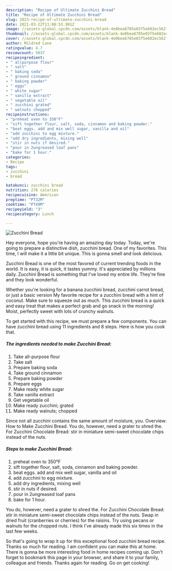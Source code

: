 ```yaml
---
description: "Recipe of Ultimate Zucchini Bread"
title: "Recipe of Ultimate Zucchini Bread"
slug: 2023-recipe-of-ultimate-zucchini-bread
date: 2021-03-22T11:08:53.991Z
image: //assets-global.cpcdn.com/assets/blank-4e0bea6785e03f5e602ec562f230caae08da540cada707380b4fe1bbebba43da.png
thumbnail: //assets-global.cpcdn.com/assets/blank-4e0bea6785e03f5e602ec562f230caae08da540cada707380b4fe1bbebba43da.png
cover: //assets-global.cpcdn.com/assets/blank-4e0bea6785e03f5e602ec562f230caae08da540cada707380b4fe1bbebba43da.png
author: Mildred Lane
ratingvalue: 4.7
reviewcount: 5037
recipeingredient:
- " allpurpose flour"
- " salt"
- " baking soda"
- " ground cinnamon"
- " baking powder"
- " eggs"
- " white sugar"
- " vanilla extract"
- " vegetable oil"
- " zucchini grated"
- " walnuts chopped"
recipeinstructions:
- "preheat oven to 350°F"
- "sift together flour, salt, soda, cinnamon and baking powder."
- "beat eggs. add and mix well sugar, vanilla and oil"
- "add zucchini to egg mixture."
- "add dry ingredients, mixing well"
- "stir in nuts if desired."
- "pour in 2ungreased loaf pans"
- "bake for 1 hour."
categories:
- Recipe
tags:
- zucchini
- bread

katakunci: zucchini bread 
nutrition: 276 calories
recipecuisine: American
preptime: "PT32M"
cooktime: "PT49M"
recipeyield: "3"
recipecategory: Lunch

---
```



![Zucchini Bread](//assets-global.cpcdn.com/assets/blank-4e0bea6785e03f5e602ec562f230caae08da540cada707380b4fe1bbebba43da.png)

Hey everyone, hope you're having an amazing day today. Today, we're going to prepare a distinctive dish, zucchini bread. One of my favorites. This time, I will make it a little bit unique. This is gonna smell and look delicious.

Zucchini Bread is one of the most favored of current trending foods in the world. It is easy, it is quick, it tastes yummy. It's appreciated by millions daily. Zucchini Bread is something that I've loved my entire life. They're fine and they look wonderful.

Whether you&#39;re looking for a banana zucchini bread, zucchini carrot bread, or just a basic version My favorite recipe for a zucchini bread with a hint of coconut. Make sure to squeeze out as much. This zucchini bread is a quick and easy treat that makes a perfect grab and go snack in the morning! Moist, perfectly sweet with lots of crunchy walnuts.


To get started with this recipe, we must prepare a few components. You can have zucchini bread using 11 ingredients and 8 steps. Here is how you cook that.

<!--inarticleads1-->

##### The ingredients needed to make Zucchini Bread:

1. Take  all-purpose flour
1. Take  salt
1. Prepare  baking soda
1. Take  ground cinnamon
1. Prepare  baking powder
1. Prepare  eggs
1. Make ready  white sugar
1. Take  vanilla extract
1. Get  vegetable oil
1. Make ready  zucchini; grated
1. Make ready  walnuts; chopped


Since not all zucchini contains the same amount of moisture, you. Overview: How to Make Zucchini Bread. You do, however, need a grater to shred the. For Zucchini Chocolate Bread: stir in miniature semi-sweet chocolate chips instead of the nuts. 

<!--inarticleads2-->

##### Steps to make Zucchini Bread:

1. preheat oven to 350°F
1. sift together flour, salt, soda, cinnamon and baking powder.
1. beat eggs. add and mix well sugar, vanilla and oil
1. add zucchini to egg mixture.
1. add dry ingredients, mixing well
1. stir in nuts if desired.
1. pour in 2ungreased loaf pans
1. bake for 1 hour.


You do, however, need a grater to shred the. For Zucchini Chocolate Bread: stir in miniature semi-sweet chocolate chips instead of the nuts. Swap in dried fruit (cranberries or cherries) for the raisins. Try using pecans or walnuts for the chopped nuts. I think I&#39;ve already made this six times in the last few weeks. 

So that's going to wrap it up for this exceptional food zucchini bread recipe. Thanks so much for reading. I am confident you can make this at home. There is gonna be more interesting food in home recipes coming up. Don't forget to bookmark this page in your browser, and share it to your family, colleague and friends. Thanks again for reading. Go on get cooking!
